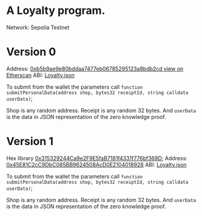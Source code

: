 # A Loyalty program.

Network: Sepolia Testnet

# Version 0

Address: [0xb5b9ae9e80bddaa7477eb06785295123a8bdb2cd view on Etherscan](https://sepolia.etherscan.io/address/0xb5b9ae9e80bddaa7477eb06785295123a8bdb2cd#code)
ABI: [Loyalty.json](./abi/contracts/Loyalty.sol/Loyalty.json)

To submit from the wallet the parameters call
`function submitPersonalData(address shop, bytes32 receiptId, string calldata userData)`;

Shop is any random address.
Receipt is any random 32 bytes.
And `userData` is the data in JSON representation of the zero knowledge proof.

# Version 1

Hex library [0x315329244Ca9e2F9E5faB7181f4331f776bf369D](https://sepolia.etherscan.io/address/0x315329244Ca9e2F9E5faB7181f4331f776bf369D);
Address: [0x45E81C2cC9DbC085BB9624508AcD0E2104018928](https://sepolia.etherscan.io/address/0x45E81C2cC9DbC085BB9624508AcD0E2104018928)
ABI: [Loyalty.json](./abi/contracts/Loyalty.sol/Loyalty.json)


To submit from the wallet the parameters call
`function submitPersonalData(address shop, bytes32 receiptId, string calldata userData)`;

Shop is any random address.
Receipt is any random 32 bytes.
And `userData` is the data in JSON representation of the zero knowledge proof.


